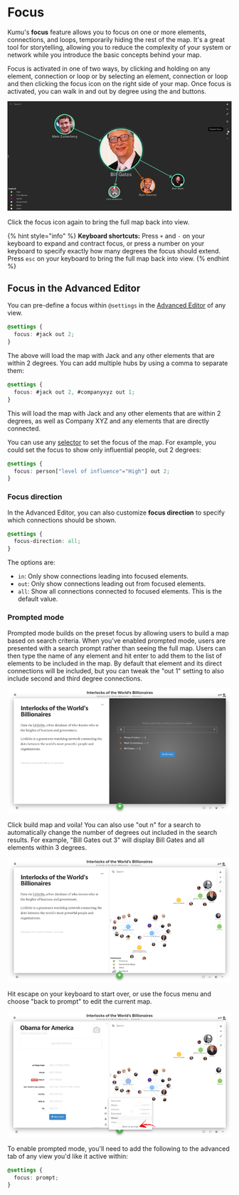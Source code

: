 # Focus

Kumu's **focus** feature allows you to focus on one or more elements, connections, and loops, temporarily hiding the rest of the map. It's a great tool for storytelling, allowing you to reduce the complexity of your system or network while you introduce the basic concepts behind your map.

Focus is activated in one of two ways, by clicking and holding on any element, connection or loop or by selecting an element, connection or loop and then clicking the focus icon <i class="fa fa-crosshairs">  </i> on the right side of your map. Once focus is activated, you can walk in and out by degree using the
<i class="fa fa-angle-up">  </i> and <i class="fa fa-angle-down">  </i> buttons.

![focus animation](../images/focus-expand-contract.gif)

Click the focus icon again to bring the full map back into view.

{% hint style="info" %}
<b>Keyboard shortcuts:</b> Press <code>+</code> and <code>-</code> on your keyboard to expand and contract focus, or press a number on your keyboard to specify exactly how many degrees the focus should extend. Press <code>esc</code> on your keyboard to bring the full map back into view.
{% endhint %}

## Focus in the Advanced Editor

You can pre-define a focus within `@settings` in the [Advanced Editor](/overview/view-editors.md#advanced-editor) of any view.

```scss
@settings {
  focus: #jack out 2;
}
```

The above will load the map with Jack and any other elements that are within 2 degrees. You can add multiple hubs by using a comma to separate them:

```scss
@settings {
  focus: #jack out 2, #companyxyz out 1;
}
```

This will load the map with Jack and any other elements that are within 2 degrees, as well as Company XYZ and any elements that are directly connected.

You can use any [selector](/guides/selector-reference.md) to set the focus of the map. For example, you could set the focus to show only influential people, out 2 degrees:

```scss
@settings {
  focus: person["level of influence"="High"] out 2;
}
```


### Focus direction

In the Advanced Editor, you can also customize **focus direction** to specify which connections should be shown.

```scss
@settings {
  focus-direction: all;
}
```

The options are:
- `in`: Only show connections leading into focused elements.
- `out`: Only show connections leading out from focused elements.
- `all`: Show all connections connected to focused elements. This is the default value.

### Prompted mode

Prompted mode builds on the preset focus by allowing users to build a map based on search criteria. When you've enabled prompted mode, users are presented with a search prompt rather than seeing the full map. Users can then type the name of any element and hit enter to add them to the list of elements to be included in the map. By default that element and its direct connections will be included, but you can tweak the "out 1" setting to also include second and third degree connections.

![prompted mode](/images/prompted-mode.png)

Click build map and voila! You can also use "out n" for a search to automatically change the number of degrees out included in the search results. For example, "Bill Gates out 3" will display Bill Gates and all elements within 3 degrees.

![the map](/images/prompted-results.png)

Hit escape on your keyboard to start over, or use the focus menu and choose "back to prompt" to edit the current map.

![focus prompt](/images/focus-prompt.png)

To enable prompted mode, you'll need to add the following to the advanced tab of any view you'd like it active within:

```scss
@settings {
  focus: prompt;
}
```


